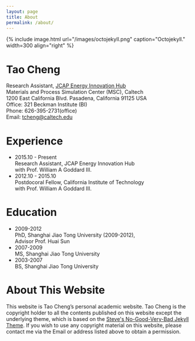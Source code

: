 ```yaml
---
layout: page
title: About
permalink: /about/
---
```


{% include image.html url="/images/octojekyll.png" caption="Octojekyll." width=300 align="right" %}

# Tao Cheng  
Research Assistant, [JCAP Energy Innovation Hub](http://solarfuelshub.org/)  
Materials and Process Simulation Center (MSC), Caltech  
1200 East California Blvd. Pasadena, California 91125 USA   
Office: 321 Beckman Institute (BI)   
Phone: 626-395-2731(office)  
Email: [tcheng@caltech.edu](tcheng@caltech.edu)

# Experience
- 2015.10 - Present  
Research Assistant, JCAP Energy Innovation Hub   
with Prof. William A Goddard III.
- 2012.10 - 2015.10  
Postdocoral Fellow, California Institute of Technology   
with Prof. William A Goddard III.

# Education
- 2009-2012  
PhD, Shanghai Jiao Tong University (2009-2012),  
Advisor Prof. Huai Sun 
- 2007-2009  
MS, Shanghai Jiao Tong University 
- 2003-2007  
BS, Shanghai Jiao Tong University 

# About This Website
This website is Tao Cheng’s personal academic website. 
Tao Cheng is the copyright holder to all the contents published 
on this website except the underlying theme, which is based on
the [Steve's No-Good-Very-Bad Jekyll Theme](https://github.com/esemble/esemble.github.io). 
If you wish to use any copyright material on this website, 
please contact me via the Email or address listed above to obtain 
a permission.

